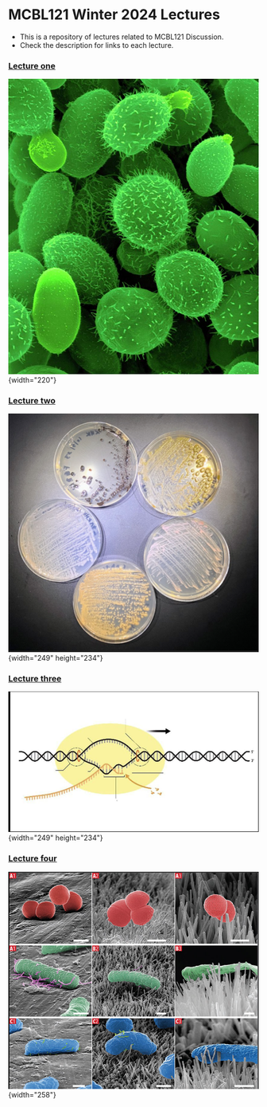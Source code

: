 # MCBL121 Winter 2024 Lectures

-   This is a repository of lectures related to MCBL121 Discussion.
-   Check the description for links to each lecture.

### [Lecture one](https://cluster.hpcc.ucr.edu/~kkell060/lectures/lecture_1.html#1)

![***Cryptococcus*** **(my favorite yeast)**](images/Cryptococcus.jpg){width="220"}

### [Lecture two](https://cluster.hpcc.ucr.edu/~kkell060/lectures/lecture_2.html#1)

![Some cultures from my research](images/7.jpg){width="249" height="234"}

### [Lecture three](https://cluster.hpcc.ucr.edu/~kkell060/lectures/lecture_3.html#1)

![RNA polymerase](images/RNA_pol.png){width="249" height="234"}

### [Lecture four](https://cluster.hpcc.ucr.edu/~kkell060/lectures/lecture_4.html#1)

![Bactericidal titanium](images/Titanium.png){width="258"}

